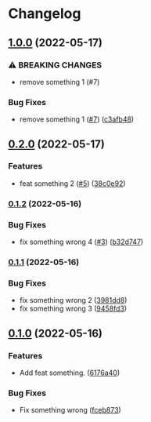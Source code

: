 # Changelog

## [1.0.0](https://github.com/Ihara-kenta/test-auto-release/compare/v0.2.0...v1.0.0) (2022-05-17)


### ⚠ BREAKING CHANGES

* remove something 1 (#7)

### Bug Fixes

* remove something 1 ([#7](https://github.com/Ihara-kenta/test-auto-release/issues/7)) ([c3afb48](https://github.com/Ihara-kenta/test-auto-release/commit/c3afb4882797d67b82ad5a73ed611dfa3d531cdd))

## [0.2.0](https://github.com/Ihara-kenta/test-auto-release/compare/v0.1.2...v0.2.0) (2022-05-17)


### Features

* feat something 2 ([#5](https://github.com/Ihara-kenta/test-auto-release/issues/5)) ([38c0e92](https://github.com/Ihara-kenta/test-auto-release/commit/38c0e927884edf1cb57d9328c2a9d674ba75ce63))

### [0.1.2](https://github.com/Ihara-kenta/test-auto-release/compare/v0.1.1...v0.1.2) (2022-05-16)


### Bug Fixes

* fix something wrong 4 ([#3](https://github.com/Ihara-kenta/test-auto-release/issues/3)) ([b32d747](https://github.com/Ihara-kenta/test-auto-release/commit/b32d747ec3fa00ccfa5fbd5c6cd775d18e828a16))

### [0.1.1](https://github.com/Ihara-kenta/test-auto-release/compare/v0.1.0...v0.1.1) (2022-05-16)


### Bug Fixes

* fix something wrong 2 ([3981dd8](https://github.com/Ihara-kenta/test-auto-release/commit/3981dd8492cd5519d526a40d8562d4a301cc517d))
* fix something wrong 3 ([9458fd3](https://github.com/Ihara-kenta/test-auto-release/commit/9458fd3c256e5a90d6b46d85d6238103c743cf8d))

## [0.1.0](https://github.com/Ihara-kenta/test-auto-release/compare/v0.0.1...v0.1.0) (2022-05-16)


### Features

* Add feat something. ([6176a40](https://github.com/Ihara-kenta/test-auto-release/commit/6176a406d77db98852e65b4f29e41fcaa7d948ea))


### Bug Fixes

* Fix something wrong ([fceb873](https://github.com/Ihara-kenta/test-auto-release/commit/fceb873debbe908fae929b909862b122f47acad7))
